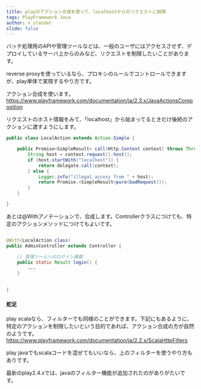 ```yaml
---
title: playのアクション合成を使って、localhostからのリクエストに制限
tags: PlayFramework Java
author: n_slender
slide: false
---
```

バッチ処理用のAPIや管理ツールなどは、一般のユーザにはアクセスさせず、デプロイしているサーバ上からのみなど、リクエストを制限したいことがあります。

reverse proxyを使っているなら、プロキシのルールでコントロールできますが、play単体で実現するやり方です。

アクション合成を使います。
https://www.playframework.com/documentation/ja/2.3.x/JavaActionsComposition

リクエストのホスト情報をみて、「localhost」から始まってるときだけ後続のアクションに渡すようにします。

```lang:LocalAction.java
public class LocalAction extends Action.Simple {

    public Promise<SimpleResult> call(Http.Context context) throws Throwable {
        String host = context.request().host();
        if (host.startWith("localhost")) {
            return delegate.call(context);
        } else {
            Logger.info("illegal access from " + host);
            return Promise.<SimpleResult>pure(badRequest());
        }
    }

}
```

あとは@Withアノテーションで、合成します。Controllerクラスにつけても、特定のアクションメソッドにつけてもよいです。

```lang:AdminController.java

@With(LocalAction.class)
public AdminController extends Controller {

    // 管理ツールへのログイン画面
    public static Result login() {
        ...
    }
    
    
}

```

#### 蛇足

play scalaなら、フィルターでも同様のことができます。下記にもあるように、特定のアクションを制限したいという目的であれば、アクション合成の方が自然のようです。
https://www.playframework.com/documentation/ja/2.2.x/ScalaHttpFilters

play javaでもscalaコードを混ぜてもいいなら、上のフィルターを使うやり方もありです。

最新のplay2.4.xでは、javaのフィルター機能が追加されたのがありがたいです。


